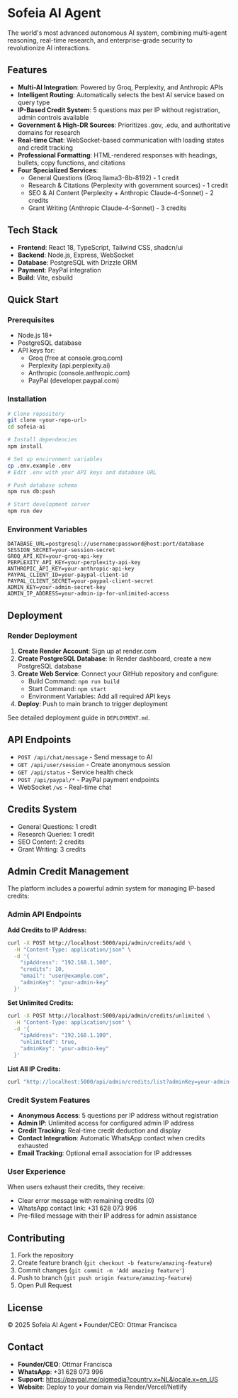 # Sofeia AI Agent

The world's most advanced autonomous AI system, combining multi-agent reasoning, real-time research, and enterprise-grade security to revolutionize AI interactions.

## Features

- **Multi-AI Integration**: Powered by Groq, Perplexity, and Anthropic APIs
- **Intelligent Routing**: Automatically selects the best AI service based on query type
- **IP-Based Credit System**: 5 questions max per IP without registration, admin controls available
- **Government & High-DR Sources**: Prioritizes .gov, .edu, and authoritative domains for research
- **Real-time Chat**: WebSocket-based communication with loading states and credit tracking
- **Professional Formatting**: HTML-rendered responses with headings, bullets, copy functions, and citations
- **Four Specialized Services**:
  - General Questions (Groq llama3-8b-8192) - 1 credit
  - Research & Citations (Perplexity with government sources) - 1 credit
  - SEO & AI Content (Perplexity + Anthropic Claude-4-Sonnet) - 2 credits
  - Grant Writing (Anthropic Claude-4-Sonnet) - 3 credits

## Tech Stack

- **Frontend**: React 18, TypeScript, Tailwind CSS, shadcn/ui
- **Backend**: Node.js, Express, WebSocket
- **Database**: PostgreSQL with Drizzle ORM
- **Payment**: PayPal integration
- **Build**: Vite, esbuild

## Quick Start

### Prerequisites

- Node.js 18+ 
- PostgreSQL database
- API keys for:
  - Groq (free at console.groq.com)
  - Perplexity (api.perplexity.ai)
  - Anthropic (console.anthropic.com)
  - PayPal (developer.paypal.com)

### Installation

```bash
# Clone repository
git clone <your-repo-url>
cd sofeia-ai

# Install dependencies
npm install

# Set up environment variables
cp .env.example .env
# Edit .env with your API keys and database URL

# Push database schema
npm run db:push

# Start development server
npm run dev
```

### Environment Variables

```env
DATABASE_URL=postgresql://username:password@host:port/database
SESSION_SECRET=your-session-secret
GROQ_API_KEY=your-groq-api-key
PERPLEXITY_API_KEY=your-perplexity-api-key
ANTHROPIC_API_KEY=your-anthropic-api-key
PAYPAL_CLIENT_ID=your-paypal-client-id
PAYPAL_CLIENT_SECRET=your-paypal-client-secret
ADMIN_KEY=your-admin-secret-key
ADMIN_IP_ADDRESS=your-admin-ip-for-unlimited-access
```

## Deployment

### Render Deployment

1. **Create Render Account**: Sign up at render.com
2. **Create PostgreSQL Database**: In Render dashboard, create a new PostgreSQL database
3. **Create Web Service**: Connect your GitHub repository and configure:
   - Build Command: `npm run build`
   - Start Command: `npm start`
   - Environment Variables: Add all required API keys
4. **Deploy**: Push to main branch to trigger deployment

See detailed deployment guide in `DEPLOYMENT.md`.

## API Endpoints

- `POST /api/chat/message` - Send message to AI
- `GET /api/user/session` - Create anonymous session
- `GET /api/status` - Service health check
- `POST /api/paypal/*` - PayPal payment endpoints
- WebSocket `/ws` - Real-time chat

## Credits System

- General Questions: 1 credit
- Research Queries: 1 credit  
- SEO Content: 2 credits
- Grant Writing: 3 credits

## Admin Credit Management

The platform includes a powerful admin system for managing IP-based credits:

### Admin API Endpoints

**Add Credits to IP Address:**
```bash
curl -X POST http://localhost:5000/api/admin/credits/add \
  -H "Content-Type: application/json" \
  -d '{
    "ipAddress": "192.168.1.100",
    "credits": 10,
    "email": "user@example.com",
    "adminKey": "your-admin-key"
  }'
```

**Set Unlimited Credits:**
```bash
curl -X POST http://localhost:5000/api/admin/credits/unlimited \
  -H "Content-Type: application/json" \
  -d '{
    "ipAddress": "192.168.1.100",
    "unlimited": true,
    "adminKey": "your-admin-key"
  }'
```

**List All IP Credits:**
```bash
curl "http://localhost:5000/api/admin/credits/list?adminKey=your-admin-key"
```

### Credit System Features

- **Anonymous Access**: 5 questions per IP address without registration
- **Admin IP**: Unlimited access for configured admin IP address  
- **Credit Tracking**: Real-time credit deduction and display
- **Contact Integration**: Automatic WhatsApp contact when credits exhausted
- **Email Tracking**: Optional email association for IP addresses

### User Experience

When users exhaust their credits, they receive:
- Clear error message with remaining credits (0)
- WhatsApp contact link: +31 628 073 996  
- Pre-filled message with their IP address for admin assistance

## Contributing

1. Fork the repository
2. Create feature branch (`git checkout -b feature/amazing-feature`)
3. Commit changes (`git commit -m 'Add amazing feature'`)
4. Push to branch (`git push origin feature/amazing-feature`)
5. Open Pull Request

## License

© 2025 Sofeia AI Agent • Founder/CEO: Ottmar Francisca

## Contact

- **Founder/CEO**: Ottmar Francisca
- **WhatsApp**: +31 628 073 996
- **Support**: https://paypal.me/ojgmedia?country.x=NL&locale.x=en_US
- **Website**: Deploy to your domain via Render/Vercel/Netlify